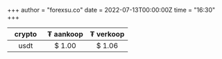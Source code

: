 +++
author = "forexsu.co"
date = 2022-07-13T00:00:00Z
time = "16:30"
+++


&nbsp; crypto &nbsp; |₮ aankoop|₮ verkoop
:-----:|:-----:|:-----:
usdt  |$ 1.00|$ 1.06
